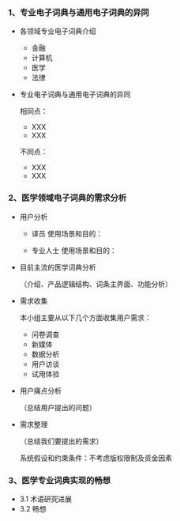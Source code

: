 ### 1、专业电子词典与通用电子词典的异同
- 各领域专业电子词典介绍

   - 金融
   - 计算机
   - 医学
   - 法律

- 专业电子词典与通用电子词典的异同

  相同点：

   - XXX
   - XXX

  不同点：

  - XXX
  - XXX



### 2、医学领域电子词典的需求分析
- 用户分析

  - 译员
    使用场景和目的：

  - 专业人士
    使用场景和目的：

- 目前主流的医学词典分析

  （介绍、产品逻辑结构、词条主界面、功能分析）

- 需求收集

  本小组主要从以下几个方面收集用户需求：

  - 问卷调查
  - 新媒体
  - 数据分析
  - 用户访谈
  - 试用体验

- 用户痛点分析

  （总结用户提出的问题）

- 需求整理

  （总结我们要提出的需求）

   系统假设和约束条件：不考虑版权限制及资金因素




### 3、医学专业词典实现的畅想
- 3.1 术语研究进展
- 3.2 畅想

